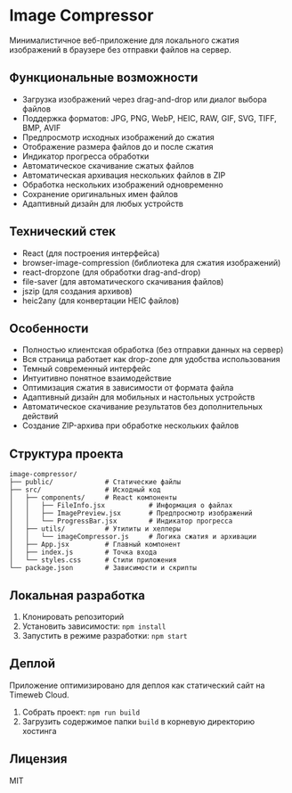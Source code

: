 # Image Compressor

Минималистичное веб-приложение для локального сжатия изображений в браузере без отправки файлов на сервер.

## Функциональные возможности

- Загрузка изображений через drag-and-drop или диалог выбора файлов
- Поддержка форматов: JPG, PNG, WebP, HEIC, RAW, GIF, SVG, TIFF, BMP, AVIF
- Предпросмотр исходных изображений до сжатия
- Отображение размера файлов до и после сжатия
- Индикатор прогресса обработки
- Автоматическое скачивание сжатых файлов
- Автоматическая архивация нескольких файлов в ZIP
- Обработка нескольких изображений одновременно
- Сохранение оригинальных имен файлов
- Адаптивный дизайн для любых устройств

## Технический стек

- React (для построения интерфейса)
- browser-image-compression (библиотека для сжатия изображений)
- react-dropzone (для обработки drag-and-drop)
- file-saver (для автоматического скачивания файлов)
- jszip (для создания архивов)
- heic2any (для конвертации HEIC файлов)

## Особенности

- Полностью клиентская обработка (без отправки данных на сервер)
- Вся страница работает как drop-zone для удобства использования
- Темный современный интерфейс
- Интуитивно понятное взаимодействие
- Оптимизация сжатия в зависимости от формата файла
- Адаптивный дизайн для мобильных и настольных устройств
- Автоматическое скачивание результатов без дополнительных действий
- Создание ZIP-архива при обработке нескольких файлов

## Структура проекта

```
image-compressor/
├── public/             # Статические файлы
├── src/                # Исходный код
│   ├── components/     # React компоненты
│   │   ├── FileInfo.jsx           # Информация о файлах
│   │   ├── ImagePreview.jsx       # Предпросмотр изображений
│   │   └── ProgressBar.jsx        # Индикатор прогресса
│   ├── utils/          # Утилиты и хелперы
│   │   └── imageCompressor.js     # Логика сжатия и архивации
│   ├── App.jsx         # Главный компонент
│   ├── index.js        # Точка входа
│   └── styles.css      # Стили приложения
└── package.json        # Зависимости и скрипты
```

## Локальная разработка

1. Клонировать репозиторий
2. Установить зависимости: `npm install`
3. Запустить в режиме разработки: `npm start`

## Деплой

Приложение оптимизировано для деплоя как статический сайт на Timeweb Cloud.

1. Собрать проект: `npm run build`
2. Загрузить содержимое папки `build` в корневую директорию хостинга

## Лицензия

MIT 